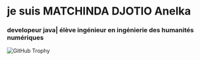 # je suis MATCHINDA DJOTIO Anelka
### developeur java| élève ingénieur en ingénierie des humanités numériques

<img src="https://github-profile-trophy.vercel.app/?username=Anelka7&row=1&theme=darkhub&margin-w=15&no-bg=true" alt="GitHub Trophy">
